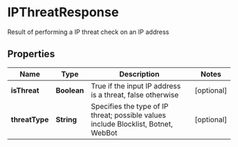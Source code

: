 

# IPThreatResponse

Result of performing a IP threat check on an IP address

## Properties

| Name | Type | Description | Notes |
|------------ | ------------- | ------------- | -------------|
|**isThreat** | **Boolean** | True if the input IP address is a threat, false otherwise |  [optional] |
|**threatType** | **String** | Specifies the type of IP threat; possible values include Blocklist, Botnet, WebBot |  [optional] |



